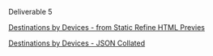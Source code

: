Deliverable 5

[Destinations by Devices - from Static Refine HTML Previes](http://htmlpreview.github.io/?https://raw.githubusercontent.com/OxfordHCC/ReTiPS/master/D5/destination-by-device.html)

[Destinations by Devices - JSON Collated](https://raw.githubusercontent.com/OxfordHCC/ReTiPS/master/D5/destination-by-device.json)

